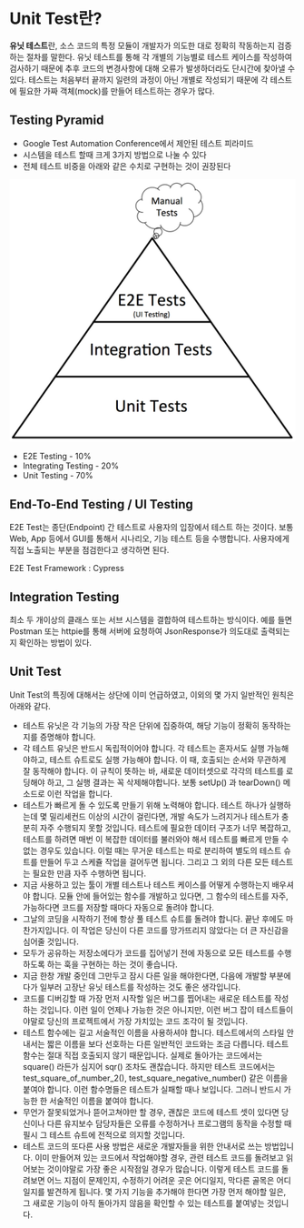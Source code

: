 # Unit Test란?

**유닛 테스트**란, 소스 코드의 특정 모듈이 개발자가 의도한 대로 정확히 작동하는지 검증하는 절차를 말한다.
유닛 테스트를 통해 각 개별의 기능별로 테스트 케이스를 작성하여 검사하기 때문에 추후 코드의 변경사항에 대해 오류가 발생하더라도 단시간에 찾아낼 수 있다.
테스트는 처음부터 끝까지 일련의 과정이 아닌 개별로 작성되기 때문에 각 테스트에 필요한 가짜 객체(mock)를 만들어 테스트하는 경우가 많다.

## Testing Pyramid

* Google Test Automation Conference에서 제안된 테스트 피라미드
* 시스템을 테스트 할때 크게 3가지 방법으로 나눌 수 있다
* 전체 테스트 비중을 아래와 같은 수치로 구현하는 것이 권장된다

![pyramid](./image/test-automation-pyramid.jpg)

* E2E Testing - 10%
* Integrating Testing - 20%
* Unit Testing - 70%

## End-To-End Testing / UI Testing

E2E Test는 종단(Endpoint) 간 테스트로 사용자의 입장에서 테스트 하는 것이다. 보통 Web, App 등에서 GUI를 통해서 시나리오, 기능 테스트 등을 수행합니다. 사용자에게 직접 노출되는 부분을 점검한다고 생각하면 된다.

E2E Test Framework : Cypress

## Integration Testing

최소 두 개이상의 클래스 또는 서브 시스템을 결합하여 테스트하는 방식이다.
예를 들면 Postman 또는 httpie를 통해 서버에 요청하여 JsonResponse가 의도대로 출력되는지 확인하는 방법이 있다.

## Unit Test

Unit Test의 특징에 대해서는 상단에 이미 언급하였고, 이외의 몇 가지 일반적인 원칙은 아래와 같다.

* 테스트 유닛은 각 기능의 가장 작은 단위에 집중하여, 해당 기능이 정확히 동작하는지를 증명해야 합니다.
* 각 테스트 유닛은 반드시 독립적이어야 합니다. 각 테스트는 혼자서도 실행 가능해야하고, 테스트 슈트로도 실행 가능해야 합니다. 이 때, 호출되는 순서와 무관하게 잘 동작해야 합니다. 이 규칙이 뜻하는 바, 새로운 데이터셋으로 각각의 테스트를 로딩해야 하고, 그 실행 결과는 꼭 삭제해야합니다. 보통 setUp() 과 tearDown() 메소드로 이런 작업을 합니다.
* 테스트가 빠르게 돌 수 있도록 만들기 위해 노력해야 합니다. 테스트 하나가 실행하는데 몇 밀리세컨드 이상의 시간이 걸린다면, 개발 속도가 느려지거나 테스트가 충분히 자주 수행되지 못할 것입니다. 테스트에 필요한 데이터 구조가 너무 복잡하고, 테스트를 하려면 매번 이 복잡한 데이터를 불러와야 해서 테스트를 빠르게 만들 수 없는 경우도 있습니다. 이럴 때는 무거운 테스트는 따로 분리하여 별도의 테스트 슈트를 만들어 두고 스케쥴 작업을 걸어두면 됩니다. 그리고 그 외의 다른 모든 테스트는 필요한 만큼 자주 수행하면 됩니다.
* 지금 사용하고 있는 툴이 개별 테스트나 테스트 케이스를 어떻게 수행하는지 배우셔야 합니다. 모듈 안에 들어있는 함수를 개발하고 있다면, 그 함수의 테스트를 자주, 가능하다면 코드를 저장할 때마다 자동으로 돌려야 합니다.
* 그날의 코딩을 시작하기 전에 항상 풀 테스트 슈트를 돌려야 합니다. 끝난 후에도 마찬가지입니다. 이 작업은 당신이 다른 코드를 망가뜨리지 않았다는 더 큰 자신감을 심어줄 것입니다.
* 모두가 공유하는 저장소에다가 코드를 집어넣기 전에 자동으로 모든 테스트를 수행하도록 하는 훅을 구현하는 하는 것이 좋습니다.
* 지금 한창 개발 중인데 그만두고 잠시 다른 일을 해야한다면, 다음에 개발할 부분에다가 일부러 고장난 유닛 테스트를 작성하는 것도 좋은 생각입니다.
* 코드를 디버깅할 때 가장 먼저 시작할 일은 버그를 찝어내는 새로운 테스트를 작성하는 것입니다. 이런 일이 언제나 가능한 것은 아니지만, 이런 버그 잡이 테스트들이야말로 당신의 프로젝트에서 가장 가치있는 코드 조각이 될 것입니다.
* 테스트 함수에는 길고 서술적인 이름을 사용하셔야 합니다. 테스트에서의 스타일 안내서는 짧은 이름을 보다 선호하는 다른 일반적인 코드와는 조금 다릅니다. 테스트 함수는 절대 직접 호출되지 않기 때문입니다. 실제로 돌아가는 코드에서는 square() 라든가 심지어 sqr() 조차도 괜찮습니다. 하지만 테스트 코드에서는 test_square_of_number_2(), test_square_negative_number() 같은 이름을 붙여야 합니다. 이런 함수명들은 테스트가 실패할 때나 보입니다. 그러니 반드시 가능한 한 서술적인 이름을 붙여야 합니다.
* 무언가 잘못되었거나 뜯어고쳐야만 할 경우, 괜찮은 코드에 테스트 셋이 있다면 당신이나 다른 유지보수 담당자들은 오류를 수정하거나 프로그램의 동작을 수정할 때 필시 그 테스트 슈트에 전적으로 의지할 것입니다.
* 테스트 코드의 또다른 사용 방법은 새로운 개발자들을 위한 안내서로 쓰는 방법입니다. 이미 만들어져 있는 코드에서 작업해야할 경우, 관련 테스트 코드를 돌려보고 읽어보는 것이야말로 가장 좋은 시작점일 경우가 많습니다. 이렇게 테스트 코드를 돌려보면 어느 지점이 문제인지, 수정하기 어려운 곳은 어디일지, 막다른 골목은 어디일지를 발견하게 됩니다. 몇 가지 기능을 추가해야 한다면 가장 먼저 해야할 일은, 그 새로운 기능이 아직 돌아가지 않음을 확인할 수 있는 테스트를 붙여넣는 것입니다.
